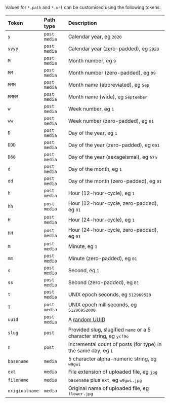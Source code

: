 Values for `*.path` and `*.url` can be customised using the following tokens:

| Token | Path type | Description |
| :---- | :-------- | :---------- |
| `y` | `post` `media` | Calendar year, eg <samp>2020</samp> |
| `yyyy` | `post` `media` | Calendar year (zero-padded), eg <samp>2020</samp> |
| `M` | `post` `media` | Month number, eg <samp>9</samp> |
| `MM` | `post` `media` | Month number (zero-padded), eg <samp>09</samp> |
| `MMM` | `post` `media` | Month name (abbreviated), eg <samp>Sep</samp> |
| `MMMM` | `post` `media` | Month name (wide), eg <samp>September</samp> |
| `w` | `post` `media` | Week number, eg <samp>1</samp> |
| `ww` | `post` `media` | Week number (zero-padded), eg <samp>01</samp> |
| `D` | `post` `media` | Day of the year, eg <samp>1</samp> |
| `DDD` | `post` `media` | Day of the year (zero-padded), eg <samp>001</samp> |
| `D60` | `post` `media` | Day of the year (sexageismal), eg <samp>57h</samp> |
| `d` | `post` `media` | Day of the month, eg <samp>1</samp> |
| `dd` | `post` `media` | Day of the month (zero-padded), eg <samp>01</samp> |
| `h` | `post` `media` | Hour (12-hour-cycle), eg <samp>1</samp> |
| `hh` | `post` `media` | Hour (12-hour-cycle, zero-padded), eg <samp>01</samp> |
| `H` | `post` `media` | Hour (24-hour-cycle), eg <samp>1</samp> |
| `HH` | `post` `media` | Hour (24-hour-cycle, zero-padded), eg <samp>01</samp> |
| `m` | `post` `media` | Minute, eg <samp>1</samp> |
| `mm` | `post` `media` | Minute (zero-padded), eg <samp>01</samp> |
| `s` | `post` `media` | Second, eg <samp>1</samp> |
| `ss` | `post` `media` | Second (zero-padded), eg <samp>01</samp> |
| `t` | `post` `media` | UNIX epoch seconds, eg <samp>512969520</samp> |
| `T` | `post` `media` | UNIX epoch milliseconds, eg <samp>51296952000</samp> |
| `uuid` | `post` `media` | A [random UUID][uuid] |
| `slug` | `post` | Provided slug, slugified `name` or a 5 character string, eg <samp>ycf9o</samp> |
| `n` | `post` | Incremental count of posts (for type) in the same day, eg <samp>1</samp> |
| `basename` | `media` | 5 character alpha-numeric string, eg <samp>w9gwi</samp> |
| `ext` | `media` | File extension of uploaded file, eg <samp>jpg</samp> |
| `filename` | `media` | `basename` plus `ext`, eg <samp>w9gwi.jpg</samp> |
| `originalname` | `media` | Original name of uploaded file, eg <samp>flower.jpg</samp> |

[uuid]: https://www.rfc-editor.org/rfc/rfc4122.html#section-4.4
